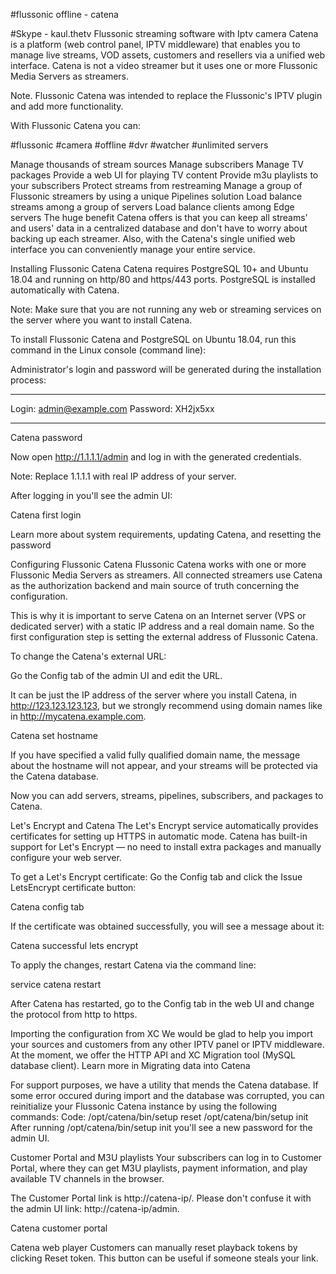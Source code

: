 #flussonic offline - catena 

#Skype - kaul.thetv
Flussonic streaming software with Iptv camera
Catena is a platform (web control panel, IPTV middleware) that enables you to manage live streams, VOD assets, customers and resellers via a unified web interface. Catena is not a video streamer but it uses one or more Flussonic Media Servers as streamers.

Note. Flussonic Catena was intended to replace the Flussonic's IPTV plugin and add more functionality.

With Flussonic Catena you can:

#flussonic
#camera
#offline
#dvr
#watcher
#unlimited servers

Manage thousands of stream sources
Manage subscribers
Manage TV packages
Provide a web UI for playing TV content
Provide m3u playlists to your subscribers
Protect streams from restreaming
Manage a group of Flussonic streamers by using a unique Pipelines solution
Load balance streams among a group of servers
Load balance clients among Edge servers
The huge benefit Catena offers is that you can keep all streams' and users' data in a centralized database and don't have to worry about backing up each streamer. Also, with the Catena's single unified web interface you can conveniently manage your entire service.

Installing Flussonic Catena
Catena requires PostgreSQL 10+ and Ubuntu 18.04 and running on http/80 and https/443 ports. PostgreSQL is installed automatically with Catena.

Note: Make sure that you are not running any web or streaming services on the server where you want to install Catena.

To install Flussonic Catena and PostgreSQL on Ubuntu 18.04, run this command in the Linux console (command line):



Administrator's login and password will be generated during the installation process:

*******************************************



Login: admin@example.com
Password: XH2jx5xx



*******************************************

Catena password

Now open http://1.1.1.1/admin and log in with the generated credentials.

Note: Replace 1.1.1.1 with real IP address of your server.

After logging in you'll see the admin UI:

Catena first login

Learn more about system requirements, updating Catena, and resetting the password

Configuring Flussonic Catena
Flussonic Catena works with one or more Flussonic Media Servers as streamers. All connected streamers use Catena as the authorization backend and main source of truth concerning the configuration.

This is why it is important to serve Catena on an Internet server (VPS or dedicated server) with a static IP address and a real domain name. So the first configuration step is setting the external address of Flussonic Catena.

To change the Catena's external URL:

Go the Config tab of the admin UI and edit the URL.

It can be just the IP address of the server where you install Catena, in http://123.123.123.123, but we strongly recommend using domain names like in http://mycatena.example.com.

Catena set hostname

If you have specified a valid fully qualified domain name, the message about the hostname will not appear, and your streams will be protected via the Catena database.

Now you can add servers, streams, pipelines, subscribers, and packages to Catena.

Let's Encrypt and Catena
The Let's Encrypt service automatically provides certificates for setting up HTTPS in automatic mode. Catena has built-in support for Let's Encrypt — no need to install extra packages and manually configure your web server.

To get a Let's Encrypt certificate:
Go the Config tab and click the Issue LetsEncrypt certificate button:

Catena config tab

If the certificate was obtained successfully, you will see a message about it:

Catena successful lets encrypt

To apply the changes, restart Catena via the command line:

service catena restart

After Catena has restarted, go to the Config tab in the web UI and change the protocol from http to https.

Importing the configuration from XC
We would be glad to help you import your sources and customers from any other IPTV panel or IPTV middleware. At the moment, we offer the HTTP API and XC Migration tool (MySQL database client). Learn more in Migrating data into Catena

For support purposes, we have a utility that mends the Catena database. If some error occured during import and the database was corrupted, you can reinitialize your Flussonic Catena instance by using the following commands:
Code:
/opt/catena/bin/setup reset
/opt/catena/bin/setup init
After running /opt/catena/bin/setup init you'll see a new password for the admin UI.

Customer Portal and M3U playlists
Your subscribers can log in to Customer Portal, where they can get M3U playlists, payment information, and play available TV channels in the browser.

The Customer Portal link is http://catena-ip/. Please don't confuse it with the admin UI link: http://catena-ip/admin.

Catena customer portal

Catena web player
Customers can manually reset playback tokens by clicking Reset token. This button can be useful if someone steals your link.
